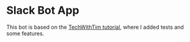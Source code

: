 # Slack Bot App

This bot is based on the [TechWithTim tutorial](https://github.com/techwithtim/Slack-Bot), where I added tests and some features.